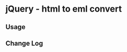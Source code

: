 jQuery - html to eml convert
==================================================

Usage
--------------------------------------------------


Change Log
--------------------------------------------------
